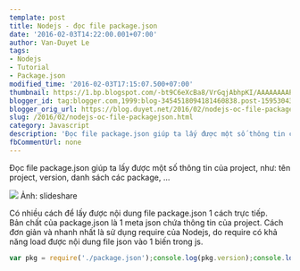 ```yaml
---
template: post
title: Nodejs - đọc file package.json
date: '2016-02-03T14:22:00.001+07:00'
author: Van-Duyet Le
tags:
- Nodejs
- Tutorial
- Package.json
modified_time: '2016-02-03T17:15:07.500+07:00'
thumbnail: https://1.bp.blogspot.com/-bt9C6eXcBa8/VrGqjAbhpKI/AAAAAAAAPCs/1wKZ1nusi3A/s1600/npm-the-guide-13-638.jpg
blogger_id: tag:blogger.com,1999:blog-3454518094181460838.post-1595304357129345915
blogger_orig_url: https://blog.duyet.net/2016/02/nodejs-oc-file-packagejson.html
slug: /2016/02/nodejs-oc-file-packagejson.html
category: Javascript
description: 'Đọc file package.json giúp ta lấy được một số thông tin của project, như: tên project, version, danh sách các package, ...'
fbCommentUrl: none
---
```


Đọc file package.json giúp ta lấy được một số thông tin của project, như: tên project, version, danh sách các package, ...


![](https://1.bp.blogspot.com/-bt9C6eXcBa8/VrGqjAbhpKI/AAAAAAAAPCs/1wKZ1nusi3A/s400/npm-the-guide-13-638.jpg)
Ảnh: slideshare

Có nhiều cách để lấy được nội dung file package.json 1 cách trực tiếp.  
Bản chất của package.json là 1 meta json chứa thông tin của project. Cách đơn giản và nhanh nhất là sử dụng require của Nodejs, do require có khả năng load được nội dung file json vào 1 biến trong js.  

```js
var pkg = require('./package.json');console.log(pkg.version);console.log(pkg.name);
```